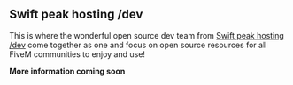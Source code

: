 ## Swift peak hosting /dev

This is where the wonderful open source dev team from [Swift peak hosting /dev](https://discord.gg/jznac5xzqP) come together as one and focus on open source resources for all FiveM communities to enjoy and use!

<b>More information coming soon</b>
